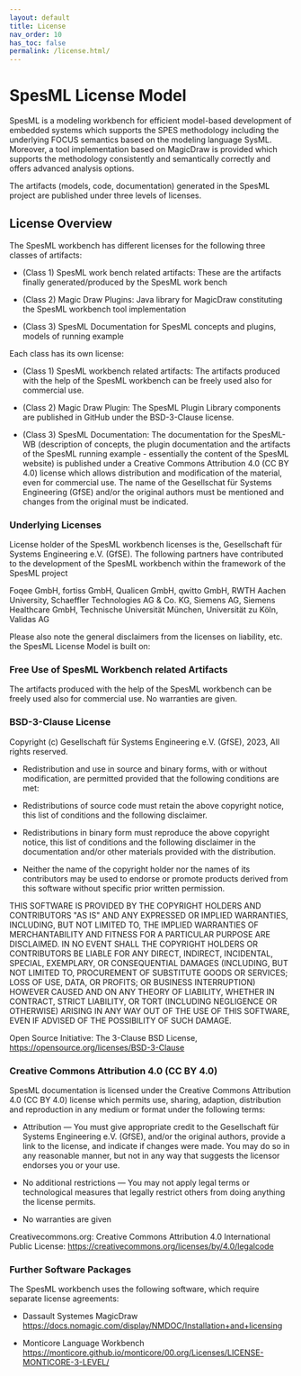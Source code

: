 ```yaml
---
layout: default
title: License
nav_order: 10
has_toc: false
permalink: /license.html/
---
```


# SpesML License Model

SpesML is a modeling workbench for efficient model-based development of embedded systems which supports the SPES methodology including the underlying FOCUS semantics based on the modeling language SysML. Moreover, a tool implementation based on MagicDraw is provided which supports the methodology consistently and semantically correctly and offers advanced analysis options.

The artifacts (models, code, documentation) generated in the SpesML project are published under three levels of licenses.

## License Overview

The SpesML workbench has different licenses for the following three classes of artifacts:

* (Class 1) SpesML work bench related artifacts: These are the artifacts finally generated/produced by the SpesML work bench

* (Class 2) Magic Draw Plugins: Java library for MagicDraw constituting the SpesML workbench tool implementation

* (Class 3) SpesML Documentation for SpesML concepts and plugins, models of running example

Each class has its own license:

* (Class 1) SpesML workbench related artifacts: The artifacts produced with the help of the SpesML workbench can be freely used also for commercial use.

* (Class 2) Magic Draw Plugin: The SpesML Plugin Library components are published in GitHub under the BSD-3-Clause license.

* (Class 3) SpesML Documentation: The documentation for the SpesML-WB (description of concepts, the plugin documentation and the artifacts of the SpesML running example - essentially the content of the SpesML website) is published under a Creative Commons Attribution 4.0 (CC BY 4.0) license which allows distribution and modification of the material, even for commercial use. The name of the Gesellschat für Systems Engineering (GfSE) and/or the original authors must be mentioned and changes from the original must be indicated.

### Underlying Licenses

License holder of the SpesML workbench licenses is the, Gesellschaft für Systems Engineering e.V. (GfSE). The following partners have contributed to the development of the SpesML workbench within the framework of the SpesML project

Foqee GmbH, fortiss GmbH, Qualicen GmbH, qwitto GmbH, RWTH Aachen University, Schaeffler Technologies AG & Co. KG, Siemens AG, Siemens Healthcare GmbH, Technische Universität München, Universität zu Köln, Validas AG

Please also note the general disclaimers from the licenses on liability, etc. the SpesML License Model is built on:
### Free Use of SpesML Workbench related Artifacts

The artifacts produced with the help of the SpesML workbench can be freely used also for commercial use. No warranties are given.
### BSD-3-Clause License

Copyright (c) Gesellschaft für Systems Engineering e.V. (GfSE), 2023, All rights reserved.

* Redistribution and use in source and binary forms, with or without modification, are permitted provided that the following conditions are met:

* Redistributions of source code must retain the above copyright notice, this list of conditions and the following disclaimer.

* Redistributions in binary form must reproduce the above copyright notice, this list of conditions and the following disclaimer in the documentation and/or other materials provided with the distribution.
* Neither the name of the copyright holder nor the names of its contributors may be used to endorse or promote products derived from this software without specific prior written permission.

THIS SOFTWARE IS PROVIDED BY THE COPYRIGHT HOLDERS AND CONTRIBUTORS "AS IS" AND ANY EXPRESSED OR IMPLIED WARRANTIES, INCLUDING, BUT NOT LIMITED TO, THE IMPLIED WARRANTIES OF MERCHANTABILITY AND FITNESS FOR A PARTICULAR PURPOSE ARE DISCLAIMED. IN NO EVENT SHALL THE COPYRIGHT HOLDERS OR CONTRIBUTORS BE LIABLE FOR ANY DIRECT, INDIRECT, INCIDENTAL, SPECIAL, EXEMPLARY, OR CONSEQUENTIAL DAMAGES (INCLUDING, BUT NOT LIMITED TO, PROCUREMENT OF SUBSTITUTE GOODS OR SERVICES; LOSS OF USE, DATA, OR PROFITS; OR BUSINESS INTERRUPTION) HOWEVER CAUSED AND ON ANY THEORY OF LIABILITY, WHETHER IN CONTRACT, STRICT LIABILITY, OR TORT (INCLUDING NEGLIGENCE OR OTHERWISE) ARISING IN ANY WAY OUT OF THE USE OF THIS SOFTWARE, EVEN IF ADVISED OF THE POSSIBILITY OF SUCH DAMAGE.

Open Source Initiative: The 3-Clause BSD License, https://opensource.org/licenses/BSD-3-Clause
### Creative Commons Attribution 4.0 (CC BY 4.0)

SpesML documentation is licensed under the Creative Commons Attribution 4.0 (CC BY 4.0) license which permits use, sharing, adaption, distribution and reproduction in any medium or format under the following terms:

* Attribution — You must give appropriate credit to the Gesellschaft für Systems Engineering e.V. (GfSE), and/or the original authors, provide a link to the license, and indicate if changes were made. You may do so in any reasonable manner, but not in any way that suggests the licensor endorses you or your use.

* No additional restrictions — You may not apply legal terms or technological measures that legally restrict others from doing anything the license permits.

* No warranties are given

Creativecommons.org: Creative Commons Attribution 4.0 International Public License: https://creativecommons.org/licenses/by/4.0/legalcode

 
### Further Software Packages

The SpesML workbench uses the following software, which require separate license agreements:

* Dassault Systemes MagicDraw https://docs.nomagic.com/display/NMDOC/Installation+and+licensing

* Monticore Language Workbench https://monticore.github.io/monticore/00.org/Licenses/LICENSE-MONTICORE-3-LEVEL/ 
